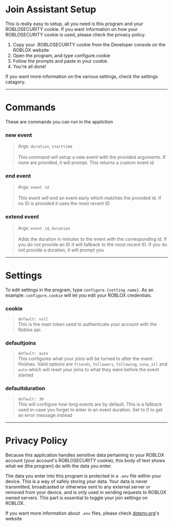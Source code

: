# Join Assistant Setup
This is really easy to setup, all you need is this program and your ROBLOSECURITY cookie.
If you want information on how your ROBLOSECURITY cookie is used, please check the privacy policy.

1. Copy your .ROBLOSECURITY cookie from the Developer console on the ROBLOX website
2. Open the program, and type configure.cookie
3. Follow the prompts and paste in your cookie.
4. You're all done!

If you want more information on the various settings, check the settings catagory. 

<hr>

# Commands
These are commands you can run in the appliction
### new event 
> Args: `duration`, `starttime` <br><br>
> This command will setup a new event with the provided arguments. If none are provided, it will prompt. This returns a custom event id
### end event 
> Args: `event id`<br><br>
> This event will end an event early which matches the provided id. If no ID is provided it uses the most recent ID
### extend event 
> Args: `event id`, `duration`<br><br>
> Adds the duration in minutes to the event with the corresponding id. If you do not provide an ID it will fallback to the most recent ID. If you do not provide a duration, it will prompt you

<hr>

# Settings
To edit settings in the program, type `configure.{setting name}`. As an example: `configure.cookie` will let you edit your ROBLOX credentials.

### cookie
>`default: null` <br>
> This is the main token used to authenticate your account with the Roblox api.
### defaultjoins
>`default: auto` <br>
> This configures what your joins will be turned to after the event finishes. Valid options are `friends`, `followers`, `following`, `none`, `all` and `auto` which will reset your joins to what they were before the event started
### defaultduration
>`default: 30` <br>
> This will configure how long events are by default. This is a fallback used in-case you forget to enter in an event duration. Set to 0 to get an error message instead
<hr>

# Privacy Policy
Because this application handles sensitive data pertaining to your ROBLOX account (your account's ROBLOSECURITY cookie), this body of text shows what we (the program) do with the data you enter.

The data you enter into this program is protected in a `.env` file within your device. This is a way of safely storing your data.
Your data is never transmitted, broadcasted or otherwise sent to any external server or removed from your device, and is only used in sending requests to ROBLOX owned servers. This part is essential to toggle your join settings on ROBLOX.

If you want more information about `.env` files, please check [dotenv.org](https://www.dotenv.org/docs/security/env)'s website
